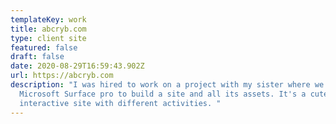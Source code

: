 ```yaml
---
templateKey: work
title: abcryb.com
type: client site
featured: false
draft: false
date: 2020-08-29T16:59:43.902Z
url: https://abcryb.com
description: "I was hired to work on a project with my sister where we used the
  Microsoft Surface pro to build a site and all its assets. It's a cute little
  interactive site with different activities. "
---
```


